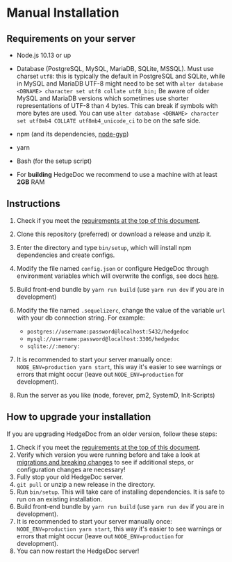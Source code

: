 # Manual Installation

## Requirements on your server

- Node.js 10.13 or up

- Database (PostgreSQL, MySQL, MariaDB, SQLite, MSSQL). Must use charset `utf8`: this is typically the
  default in PostgreSQL and SQLite, while in MySQL and MariaDB UTF-8 might need to be set with
  `alter database <DBNAME> character set utf8 collate utf8_bin;`
  Be aware of older MySQL and MariaDB versions which sometimes use shorter representations of UTF-8 than 4 bytes.
  This can break if symbols with more bytes are used.
  You can use `alter database <DBNAME> character set utf8mb4 COLLATE utf8mb4_unicode_ci` to be on the safe side.

- npm (and its dependencies, [node-gyp](https://github.com/nodejs/node-gyp#installation))

- yarn

- Bash (for the setup script)

- For **building** HedgeDoc we recommend to use a machine with at least **2GB** RAM

## Instructions

1. Check if you meet the [requirements at the top of this document](#requirements-on-your-server).

2. Clone this repository (preferred) or download a release and unzip it.

3. Enter the directory and type `bin/setup`, which will install npm dependencies and create configs.

4. Modify the file named `config.json` or configure HedgeDoc through environment variables which will overwrite the configs, see docs [here](https://github.com/hedgedoc/hedgedoc/blob/master/docs/configuration.md).

5. Build front-end bundle by `yarn run build` (use `yarn run dev` if you are in development)

6. Modify the file named `.sequelizerc`, change the value of the variable `url` with your db connection string. For example:
   - `postgres://username:password@localhost:5432/hedgedoc`
   - `mysql://username:password@localhost:3306/hedgedoc`
   - `sqlite://:memory:`

7. It is recommended to start your server manually once: `NODE_ENV=production yarn start`, this way it's easier to see warnings or errors that might occur (leave out `NODE_ENV=production` for development).

8. Run the server as you like (node, forever, pm2, SystemD, Init-Scripts)

## How to upgrade your installation

If you are upgrading HedgeDoc from an older version, follow these steps:

1. Check if you meet the [requirements at the top of this document](#requirements-on-your-server).
2. Verify which version you were running before and take a look at [migrations and breaking changes](../guides/migrations-and-breaking-changes.md) to see if additional steps, or configuration changes are necessary!
3. Fully stop your old HedgeDoc server.
4. `git pull` or unzip a new release in the directory.
5. Run `bin/setup`. This will take care of installing dependencies. It is safe to run on an existing installation.
6. Build front-end bundle by `yarn run build` (use `yarn run dev` if you are in development).
7. It is recommended to start your server manually once: `NODE_ENV=production yarn start`, this way it's easier to see warnings or errors that might occur (leave out `NODE_ENV=production` for development).
8. You can now restart the HedgeDoc server!
